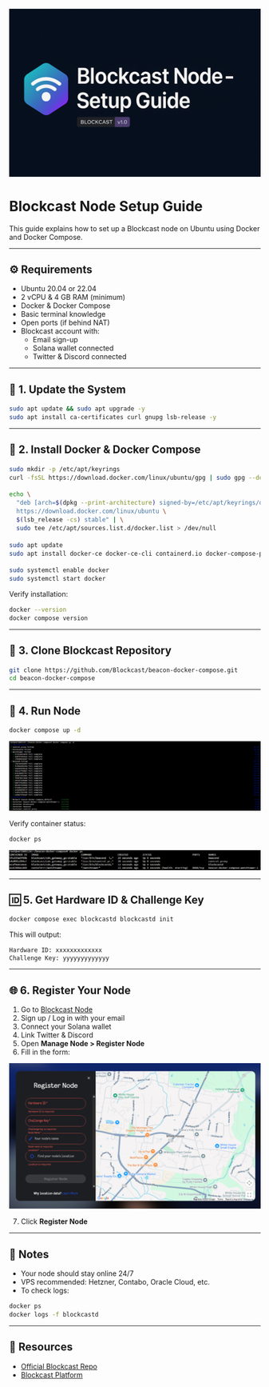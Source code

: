 ![Blockcast Node Banner](images/banner.png)

# Blockcast Node Setup Guide

This guide explains how to set up a Blockcast node on Ubuntu using Docker and Docker Compose.

---

## ⚙️ Requirements

- Ubuntu 20.04 or 22.04
- 2 vCPU & 4 GB RAM (minimum)
- Docker & Docker Compose
- Basic terminal knowledge
- Open ports (if behind NAT)
- Blockcast account with:
  - Email sign-up
  - Solana wallet connected
  - Twitter & Discord connected

---

## 🔧 1. Update the System

```bash
sudo apt update && sudo apt upgrade -y
sudo apt install ca-certificates curl gnupg lsb-release -y
```

---

## 🐳 2. Install Docker & Docker Compose

```bash
sudo mkdir -p /etc/apt/keyrings
curl -fsSL https://download.docker.com/linux/ubuntu/gpg | sudo gpg --dearmor -o /etc/apt/keyrings/docker.gpg

echo \
  "deb [arch=$(dpkg --print-architecture) signed-by=/etc/apt/keyrings/docker.gpg] \
  https://download.docker.com/linux/ubuntu \
  $(lsb_release -cs) stable" | \
  sudo tee /etc/apt/sources.list.d/docker.list > /dev/null

sudo apt update
sudo apt install docker-ce docker-ce-cli containerd.io docker-compose-plugin -y

sudo systemctl enable docker
sudo systemctl start docker
```

Verify installation:
```bash
docker --version
docker compose version
```

---

## 📁 3. Clone Blockcast Repository

```bash
git clone https://github.com/Blockcast/beacon-docker-compose.git
cd beacon-docker-compose
```

---

## 🚀 4. Run Node

```bash
docker compose up -d
```

![docker compose up](images/docker_compose_up.png)

Verify container status:

```bash
docker ps
```

![docker ps](images/docker_ps.png)

---

## 🆔 5. Get Hardware ID & Challenge Key

```bash
docker compose exec blockcastd blockcastd init
```

This will output:
```
Hardware ID: xxxxxxxxxxxxx
Challenge Key: yyyyyyyyyyyyy
```

---

## 🌐 6. Register Your Node

1. Go to [Blockcast Node](https://app.blockcast.network?referral-code=EX3UaJ)
2. Sign up / Log in with your email
3. Connect your Solana wallet
4. Link Twitter & Discord
5. Open **Manage Node > Register Node**
6. Fill in the form:

![register node](images/register_node.png)

7. Click **Register Node**

---

## 🧠 Notes

- Your node should stay online 24/7
- VPS recommended: Hetzner, Contabo, Oracle Cloud, etc.
- To check logs:
```bash
docker ps
docker logs -f blockcastd
```

---

## 🔗 Resources

- [Official Blockcast Repo](https://github.com/Blockcast/beacon-docker-compose)
- [Blockcast Platform](https://app.blockcast.network/)
